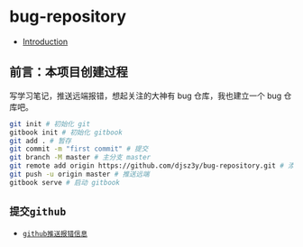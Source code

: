 # bug-repository

- [Introduction](README.md)

## 前言：本项目创建过程

写学习笔记，推送远端报错，想起关注的大神有 bug 仓库，我也建立一个 bug 仓库吧。

```bash
git init # 初始化 git
gitbook init # 初始化 gitbook
git add . # 暂存
git commit -m "first commit" # 提交
git branch -M master # 主分支 master
git remote add origin https://github.com/djsz3y/bug-repository.git # 添加远端仓库地址
git push -u origin master # 推送远端
gitbook serve # 启动 gitbook
```

## `提交github`

- [`github推送报错信息`](提交github/github推送报错信息.md)
